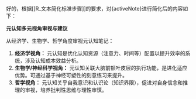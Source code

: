 好的，根据[[R_文本简化标准步骤]]的要求，对{activeNote}进行简化后的内容如下：

**元认知多元视角审视与建议**

从经济学、生物学、哲学角度审视元认知笔记：

1.  **经济学视角：** 元认知是优化认知资源（注意力、时间等）配置以提升效率的系统，涉及认知成本效益分析。
2.  **生物学/神经科学视角：** 元认知关联大脑前额叶皮层的执行功能，是进化适应优势。可通过基于神经可塑性的刻意练习来提升。
3.  **哲学视角：** 元认知关乎自我意识和认识论（知识界限），促进对自身信念和推理的审视，培养批判性思维与理性审慎。

